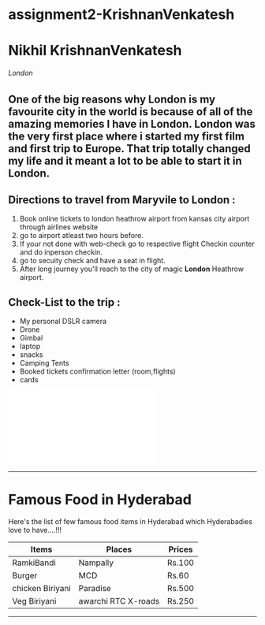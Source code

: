 # assignment2-KrishnanVenkatesh

# Nikhil KrishnanVenkatesh

###### London

One of the big reasons why London is my **favourite city** in the world is because of all of the **amazing memories** I have in London. London was the very first place where i started my first **film** and first trip to Europe. That trip totally changed my life and it meant a lot to be able to start it in London.
---
## Directions to travel from Maryvile to London :
1. Book online tickets to london heathrow airport from kansas city airport through airlines website
2. go to airport atleast two hours before.
3. If your not done with web-check go to respective flight Checkin counter and do inperson checkin.
4. go to secuity check and have a seat in flight.
5. After long journey you'll reach to the city of magic **London** Heathrow airport.

## Check-List to the trip :
* My personal DSLR camera 
* Drone
* Gimbal
* laptop
* snacks 
* Camping Tents
* Booked tickets confirmation letter (room,flights)
* cards

 ![AboutMe](./AboutMe.md)

 ---

 # Famous Food in Hyderabad

 Here's the list of few famous food items in Hyderabad which Hyderabadies love to have....!!!


|Items|Places|Prices|
| ----- | ----- | ----- |
| RamkiBandi |Nampally | Rs.100 |
| Burger | MCD | Rs.60 |
| chicken Biriyani | Paradise | Rs.500 |
| Veg Biriyani | awarchi RTC X-roads | Rs.250 |

---


